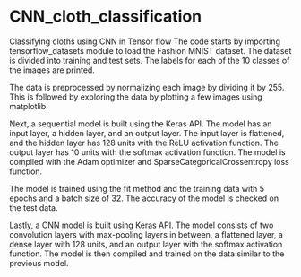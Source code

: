 # CNN_cloth_classification
Classifying cloths using CNN in Tensor flow
The code starts by importing tensorflow_datasets module to load the Fashion MNIST dataset. The dataset is divided into training and test sets. The labels for each of the 10 classes of the images are printed.

The data is preprocessed by normalizing each image by dividing it by 255. This is followed by exploring the data by plotting a few images using matplotlib.

Next, a sequential model is built using the Keras API. The model has an input layer, a hidden layer, and an output layer. The input layer is flattened, and the hidden layer has 128 units with the ReLU activation function. The output layer has 10 units with the softmax activation function. The model is compiled with the Adam optimizer and SparseCategoricalCrossentropy loss function.

The model is trained using the fit method and the training data with 5 epochs and a batch size of 32. The accuracy of the model is checked on the test data.

Lastly, a CNN model is built using Keras API. The model consists of two convolution layers with max-pooling layers in between, a flattened layer, a dense layer with 128 units, and an output layer with the softmax activation function. The model is then compiled and trained on the data similar to the previous model.

